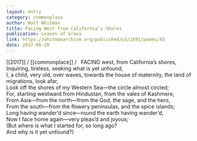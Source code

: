 ```yaml
---
layout: entry
category: commonplace
author: Walt Whitman
title: Facing West from California’s Shores
publication: Leaves of Grass
link: https://whitmanarchive.org/published/LG/1891/poems/43
date: 2017-06-20
---
```


[[2017]] / [[commonplace]] / 
 
FACING west, from California’s shores, 
<br>Inquiring, tireless, seeking what is yet unfound, 
<br>I, a child, very old, over waves, towards the house of maternity, the land of migrations, look afar, 
<br>Look off the shores of my Western Sea—the circle almost circled; 
<br>For, starting westward from Hindustan, from the vales of Kashmere, 
<br>From Asia—from the north—from the God, the sage, and the hero, 
<br>From the south—from the flowery peninsulas, and the spice islands; 
<br>Long having wander’d since—round the earth having wander’d, 
<br>Now I face home again—very pleas’d and joyous; 
<br>(But where is what I started for, so long ago? 
<br>And why is it yet unfound?) 
